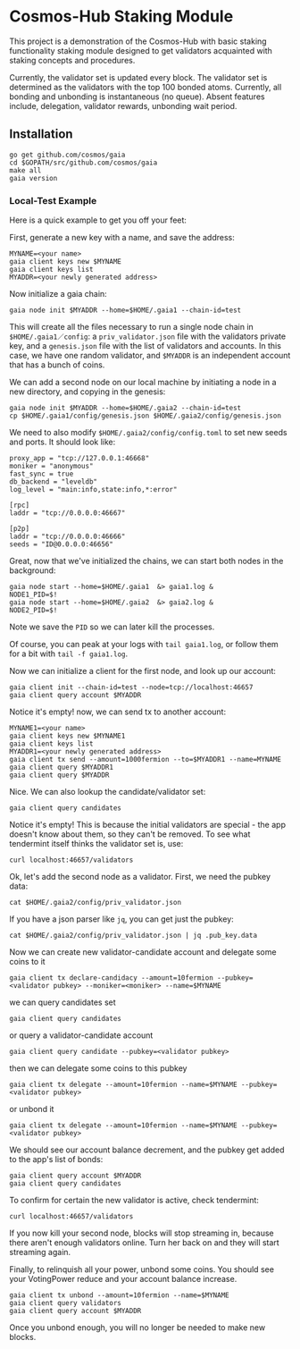 # Cosmos-Hub Staking Module
This project is a demonstration of the Cosmos-Hub with basic staking functionality staking module designed to get validators acquainted with staking concepts and procedures.

Currently, the validator set is updated every block. The validator set is determined as the validators with the top 100 bonded atoms. Currently, all bonding and unbonding is instantaneous (no queue). Absent features include, delegation, validator rewards, unbonding wait period.

## Installation
```
go get github.com/cosmos/gaia
cd $GOPATH/src/github.com/cosmos/gaia
make all
gaia version
```

### Local-Test Example

Here is a quick example to get you off your feet:

First, generate a new key with a name, and save the address:

```
MYNAME=<your name>
gaia client keys new $MYNAME
gaia client keys list
MYADDR=<your newly generated address>
```
Now initialize a gaia chain:

```
gaia node init $MYADDR --home=$HOME/.gaia1 --chain-id=test
```

This will create all the files necessary to run a single node chain in `$HOME/.gaia1／config`:
a `priv_validator.json` file with the validators private key, and a `genesis.json` file
with the list of validators and accounts. In this case, we have one random validator,
and `$MYADDR` is an independent account that has a bunch of coins.

We can add a second node on our local machine by initiating a node in a new directory,
and copying in the genesis:


```
gaia node init $MYADDR --home=$HOME/.gaia2 --chain-id=test
cp $HOME/.gaia1/config/genesis.json $HOME/.gaia2/config/genesis.json
```

We need to also modify `$HOME/.gaia2/config/config.toml` to set new seeds and ports. It should look like:

```
proxy_app = "tcp://127.0.0.1:46668"
moniker = "anonymous"
fast_sync = true
db_backend = "leveldb"
log_level = "main:info,state:info,*:error"

[rpc]
laddr = "tcp://0.0.0.0:46667"

[p2p]
laddr = "tcp://0.0.0.0:46666"
seeds = "ID@0.0.0.0:46656"
```

Great, now that we've initialized the chains, we can start both nodes in the background:

```
gaia node start --home=$HOME/.gaia1  &> gaia1.log &
NODE1_PID=$!
gaia node start --home=$HOME/.gaia2  &> gaia2.log &
NODE2_PID=$!
```

Note we save the `PID` so we can later kill the processes.

Of course, you can peak at your logs with `tail gaia1.log`, or follow them
for a bit with `tail -f gaia1.log`.

Now we can initialize a client for the first node, and look up our account:

```
gaia client init --chain-id=test --node=tcp://localhost:46657
gaia client query account $MYADDR
```
Notice it's empty! now, we can send tx to another account:
```
MYNAME1=<your name>
gaia client keys new $MYNAME1
gaia client keys list
MYADDR1=<your newly generated address>
gaia client tx send --amount=1000fermion --to=$MYADDR1 --name=MYNAME
gaia client query $MYADDR1
gaia client query $MYADDR
```



Nice. We can also lookup the candidate/validator set:

```
gaia client query candidates
```

Notice it's empty! This is because the initial validators are special -
the app doesn't know about them, so they can't be removed. To see what
tendermint itself thinks the validator set is, use:

```
curl localhost:46657/validators
```

Ok, let's add the second node as a validator. First, we need the pubkey data:

```
cat $HOME/.gaia2/config/priv_validator.json
```

If you have a json parser like `jq`, you can get just the pubkey:

```
cat $HOME/.gaia2/config/priv_validator.json | jq .pub_key.data
```

Now we can create new validator-candidate account and delegate some coins to it
```
gaia client tx declare-candidacy --amount=10fermion --pubkey=<validator pubkey> --moniker=<moniker> --name=$MYNAME
```

we can query candidates set
```
gaia client query candidates
```
or query a validator-candidate account
```
gaia client query candidate --pubkey=<validator pubkey>
```

then we can delegate some coins to this pubkey

```
gaia client tx delegate --amount=10fermion --name=$MYNAME --pubkey=<validator pubkey>
```
or unbond it
```
gaia client tx delegate --amount=10fermion --name=$MYNAME --pubkey=<validator pubkey>
```

We should see our account balance decrement, and the pubkey get added to the app's list of bonds:

```
gaia client query account $MYADDR
gaia client query candidates
```

To confirm for certain the new validator is active, check tendermint:

```
curl localhost:46657/validators
```

If you now kill your second node, blocks will stop streaming in, because there aren't enough validators online.
Turn her back on and they will start streaming again.

Finally, to relinquish all your power, unbond some coins. You should see your
VotingPower reduce and your account balance increase.

```
gaia client tx unbond --amount=10fermion --name=$MYNAME
gaia client query validators
gaia client query account $MYADDR
```

Once you unbond enough, you will no longer be needed to make new blocks.
